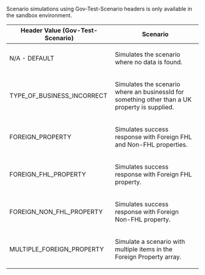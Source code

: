 <p>Scenario simulations using Gov-Test-Scenario headers is only available in the sandbox environment.</p>
<table>
    <thead>
        <tr>
            <th>Header Value (Gov-Test-Scenario)</th>
            <th>Scenario</th>
        </tr>
    </thead>
    <tbody>
        <tr>
            <td><p>N/A - DEFAULT</p></td>
            <td><p>Simulates the scenario where no data is found.</p></td>
        </tr>
        <tr>
            <td><p>TYPE_OF_BUSINESS_INCORRECT</p></td>
            <td><p>Simulates the scenario where an businessId for something other than a UK property is supplied.</p></td>
        </tr>
        <tr>
            <td><p>FOREIGN_PROPERTY</p></td>
            <td><p>Simulates success response with Foreign FHL and Non-FHL properties.</p></td>
        </tr>
        <tr>
            <td><p>FOREIGN_FHL_PROPERTY</p></td>
            <td><p>Simulates success response with Foreign FHL property.</p></td>
        </tr>
         <tr>
             <td><p>FOREIGN_NON_FHL_PROPERTY</p></td>
             <td><p>Simulates success response with Foreign Non-FHL property.</p></td>
         </tr>
         <tr>
             <td><p>MULTIPLE_FOREIGN_PROPERTY</p></td>
             <td><p>Simulate a scenario with multiple items in the Foreign Property array.</p></td>
         </tr>
    </tbody>
</table>
